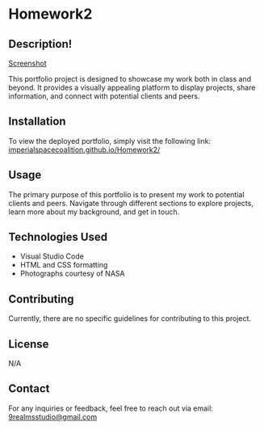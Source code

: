 # Homework2

## Description!
[Screenshot](https://github.com/ImperialSpaceCoalition/Homework2/assets/149442184/a8f7ba26-fd60-42ff-a4b0-6495b328c35b)



This portfolio project is designed to showcase my work both in class and beyond. It provides a visually appealing platform to display projects, share information, and connect with potential clients and peers.

## Installation

To view the deployed portfolio, simply visit the following link:
[imperialspacecoalition.github.io/Homework2/](#) 

## Usage

The primary purpose of this portfolio is to present my work to potential clients and peers. Navigate through different sections to explore projects, learn more about my background, and get in touch.

## Technologies Used

- Visual Studio Code
- HTML and CSS formatting
- Photographs courtesy of NASA

## Contributing

Currently, there are no specific guidelines for contributing to this project.

## License

N/A

## Contact

For any inquiries or feedback, feel free to reach out via email:
[9realmsstudio@gmail.com](mailto:9realmsstudio@gmail.com)

